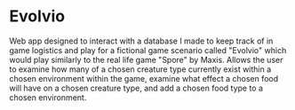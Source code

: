 # Evolvio
Web app designed to interact with a database I made to keep track of in game logistics and play for a fictional game scenario called "Evolvio" which would play similarly to the real life game "Spore" by Maxis. Allows the user to examine how many of a chosen creature type currently exist within a chosen environment within the game, examine what effect a chosen food will have on a chosen creature type, and add a chosen food type to a chosen environment.
